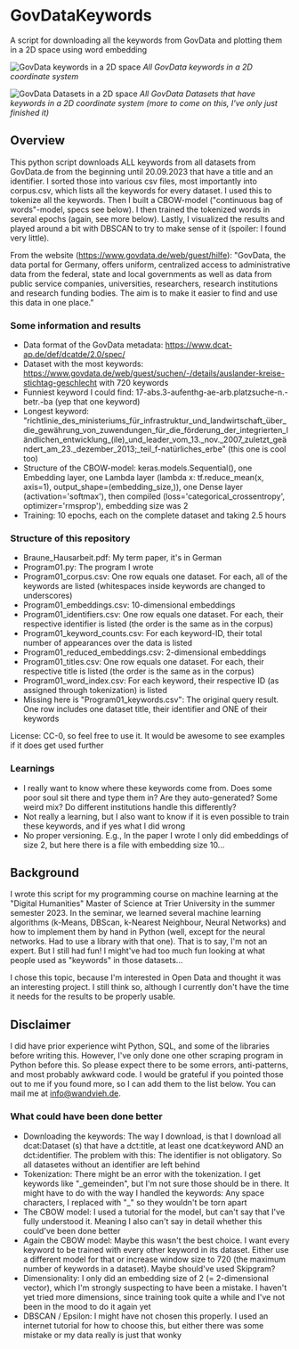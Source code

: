 # GovDataKeywords
A script for downloading all the keywords from GovData and plotting them in a 2D space using word embedding

![GovData keywords in a 2D space](https://github.com/user-attachments/assets/6604530a-53b8-4bb8-9cfc-86756e499ee7)
*All GovData keywords in a 2D coordinate system*

![GovData Datasets in a 2D space](https://github.com/user-attachments/assets/217ae235-6ddb-4d5b-bd73-425507ed12f8)
*All GovData Datasets that have keywords in a 2D coordinate system (more to come on this, I've only just finished it)*


## Overview
This python script downloads ALL keywords from all datasets from GovData.de from the beginning until 20.09.2023 that have a title and an identifier. I sorted those into various csv files, most importantly into corpus.csv, which lists all the keywords for every dataset. I used this to tokenize all the keywords. Then I built a CBOW-model ("continuous bag of words"-model, specs see below). I then trained the tokenized words in several epochs (again, see more below). Lastly, I visualized the results and played around a bit with DBSCAN to try to make sense of it (spoiler: I found very little).

From the website (https://www.govdata.de/web/guest/hilfe): "GovData, the data portal for Germany, offers uniform, centralized access to administrative data from the federal, state and local governments as well as data from public service companies, universities, researchers, research institutions and research funding bodies. The aim is to make it easier to find and use this data in one place."

### Some information and results
- Data format of the GovData metadata: https://www.dcat-ap.de/def/dcatde/2.0/spec/
- Dataset with the most keywords: https://www.govdata.de/web/guest/suchen/-/details/auslander-kreise-stichtag-geschlecht with 720 keywords
- Funniest keyword I could find: 17-abs.3-aufenthg-ae-arb.platzsuche-n.-betr.-ba (yep that one keyword)
- Longest keyword: "richtlinie_des_ministeriums_für_infrastruktur_und_landwirtschaft_über_die_gewährung_von_zuwendungen_für_die_förderung_der_integrierten_ländlichen_entwicklung_(ile)_und_leader_vom_13._nov._2007_zuletzt_geändert_am_23._dezember_2013;_teil_f-natürliches_erbe" (this one is cool too)
- Structure of the CBOW-model: keras.models.Sequential(), one Embedding layer, one Lambda layer (lambda x: tf.reduce_mean(x, axis=1), output_shape=(embedding_size,)), one Dense layer (activation='softmax'), then compiled (loss='categorical_crossentropy', optimizer='rmsprop'), embedding size was 2
- Training: 10 epochs, each on the complete dataset and taking 2.5 hours

### Structure of this repository
- Braune_Hausarbeit.pdf: My term paper, it's in German
- Program01.py: The program I wrote
- Program01_corpus.csv: One row equals one dataset. For each, all of the keywords are listed (whitespaces inside keywords are changed to underscores)
- Program01_embeddings.csv: 10-dimensional embeddings
- Program01_identifiers.csv: One row equals one dataset. For each, their respective identifier is listed (the order is the same as in the corpus)
- Program01_keyword_counts.csv: For each keyword-ID, their total number of appearances over the data is listed
- Program01_reduced_embeddings.csv: 2-dimensional embeddings
- Program01_titles.csv: One row equals one dataset. For each, their respective title is listed (the order is the same as in the corpus)
- Program01_word_index.csv: For each keyword, their respective ID (as assigned through tokenization) is listed
- Missing here is "Program01_keywords.csv": The original query result. One row includes one dataset title, their identifier and ONE of their keywords

License: CC-0, so feel free to use it. It would be awesome to see examples if it does get used further

### Learnings
- I really want to know where these keywords come from. Does some poor soul sit there and type them in? Are they auto-generated? Some weird mix? Do different institutions handle this differently?
- Not really a learning, but I also want to know if it is even possible to train these keywords, and if yes what I did wrong
- No proper versioning. E.g., In the paper I wrote I only did embeddings of size 2, but here there is a file with embedding size 10...

## Background
I wrote this script for my programming course on machine learning at the "Digital Humanities" Master of Science at Trier University in the summer semester 2023. In the seminar, we learned several machine learning algorithms (k-Means, DBScan, k-Nearest Neighbour, Neural Networks) and how to implement them by hand in Python (well, except for the neural networks. Had to use a library with that one). That is to say, I'm not an expert. But I still had fun! I might've had too much fun looking at what people used as "keywords" in those datasets...

I chose this topic, because I'm interested in Open Data and thought it was an interesting project. I still think so, although I currently don't have the time it needs for the results to be properly usable.

## Disclaimer
I did have prior experience wiht Python, SQL, and some of the libraries before writing this. However, I've only done one other scraping program in Python before this. So please expect there to be some errors, anti-patterns, and most probably awkward code. I would be grateful if you pointed those out to me if you found more, so I can add them to the list below. You can mail me at info@wandvieh.de.

### What could have been done better
- Downloading the keywords: The way I download, is that I download all dcat:Dataset (s) that have a dct:title, at least one dcat:keyword AND an dct:identifier. The problem with this: The identifier is not obligatory. So all datasetes without an identifier are left behind
- Tokenization: There might be an error with the tokenization. I get keywords like "\_gemeinden", but I'm not sure those should be in there. It might have to do with the way I handled the keywords: Any space characters, I replaced with "\_" so they wouldn't be torn apart
- The CBOW model: I used a tutorial for the model, but can't say that I've fully understood it. Meaning I also can't say in detail whether this could've been done better
- Again the CBOW model: Maybe this wasn't the best choice. I want every keyword to be trained with every other keyword in its dataset. Either use a different model for that or increase window size to 720 (the maximum number of keywords in a dataset). Maybe should've used Skipgram?
- Dimensionality: I only did an embedding size of 2 (= 2-dimensional vector), which I'm strongly suspecting to have been a mistake. I haven't yet tried more dimensions, since training took quite a while and I've not been in the mood to do it again yet
- DBSCAN / Epsilon: I might have not chosen this properly. I used an internet tutorial for how to choose this, but either there was some mistake or my data really is just that wonky
